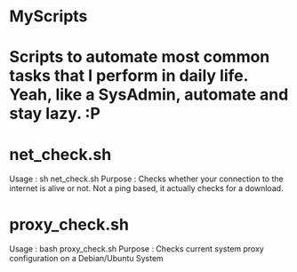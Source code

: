 # MyScripts
Scripts to automate most common tasks that I perform in daily life. Yeah, like a SysAdmin, automate and stay lazy. :P
=======================================================================================

# net_check.sh
Usage : sh net_check.sh
Purpose : Checks whether your connection to the internet is alive or not. Not a ping based, it actually checks for a download.

# proxy_check.sh
Usage : bash proxy_check.sh
Purpose : Checks current system proxy configuration on a Debian/Ubuntu System
